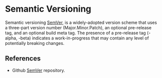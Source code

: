 # Semantic Versioning

Semantic versioning [SemVer](https://sentenz.github.io/backup-service/website/semver.org/index.html), is a widely-adopted version scheme that uses a three-part version number (Major.Minor.Patch), an optional pre-release tag, and an optional build meta tag. The presence of a pre-release tag (-alpha, -beta) indicates a work-in-progress that may contain any level of potentially breaking changes.

## References

- Github [SemVer](https://github.com/semver/semver.org) repository.
